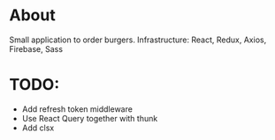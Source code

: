 # About

Small application to order burgers. Infrastructure: React, Redux, Axios, Firebase, Sass

# TODO:

- Add refresh token middleware
- Use React Query together with thunk
- Add clsx
